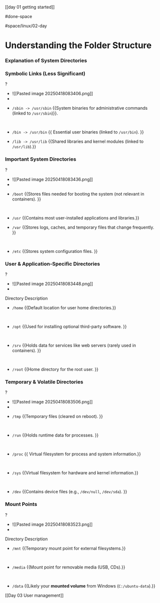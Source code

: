 
[[day 01  getting started]]


#done-space 


#space/linux/02-day


# Understanding the Folder Structure

### Explanation of System Directories



### **Symbolic Links (Less Significant)**
?
- ![[Pasted image 20250418083406.png]]
-
<!--SR:!2025-05-05,1,190--> 





- `/sbin -> /usr/sbin`   {{System binaries for administrative commands (linked to `/usr/sbin`)}}. 

</br>


- `/bin -> /usr/bin`   {{  Essential user binaries (linked to `/usr/bin`).   }}              </br>



- `/lib -> /usr/lib`     {{Shared libraries and kernel modules (linked to `/usr/lib`).}}          





### **Important System Directories**
?
- ![[Pasted image 20250418083436.png]]
-
<!--SR:!2025-05-05,1,190-->


- `/boot`  {{Stores files needed for booting the system (not relevant in containers). }}

</br>


- `/usr`  {{Contains most user-installed applications and libraries.}} 

- `/var`  {{Stores logs, caches, and temporary files that change frequently. }}
</br>


- `/etc`  {{Stores system configuration files. }}




### **User & Application-Specific Directories**
?
- ![[Pasted image 20250418083448.png]]
-
<!--SR:!2025-05-05,1,190--> 


Directory  Description                                                           


- `/home`    {{Default location for user home directories.}}      

</br>

- `/opt`     {{Used for installing optional third-party software. }}     


</br>


- `/srv`     {{Holds data for services like web servers (rarely used in containers). }}
</br>



- `/root`    {{Home directory for the root user. }}                                    

### **Temporary & Volatile Directories**
?
- ![[Pasted image 20250418083506.png]]
-
<!--SR:!2025-05-05,1,190--> 





- `/tmp`  {{Temporary files (cleared on reboot). }}
</br>


- `/run`  {{Holds runtime data for processes. }}


</br>


- `/proc` {{ Virtual filesystem for process and system information.}} 
</br>

- `/sys`  {{Virtual filesystem for hardware and kernel information.}} 
</br>

- `/dev`  {{Contains device files (e.g., `/dev/null`, `/dev/sda`). }}

### **Mount Points**
?
- ![[Pasted image 20250418083523.png]]
-
<!--SR:!2025-05-05,1,190--> 




Directory  Description                                                     

- `/mnt`     {{Temporary mount point for external filesystems.}}     
</br>

- `/media`   {{Mount point for removable media (USB, CDs).}}       
</br>

- `/data`    {{Likely your **mounted volume** from Windows (`C:/ubuntu-data`).}} 





[[Day 03 User management]]